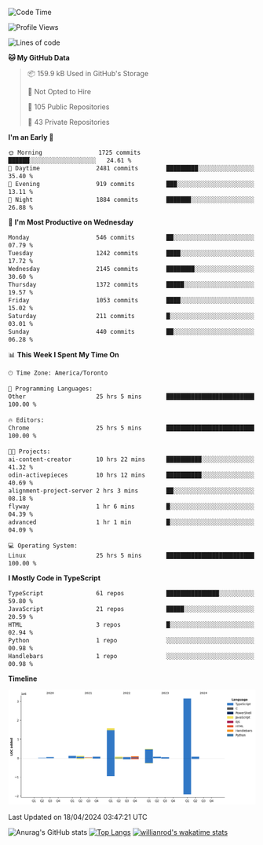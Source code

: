 <!--START_SECTION:waka-->
![Code Time](http://img.shields.io/badge/Code%20Time-1%2C439%20hrs%2052%20mins-blue)

![Profile Views](http://img.shields.io/badge/Profile%20Views-0-blue)

![Lines of code](https://img.shields.io/badge/From%20Hello%20World%20I%27ve%20Written-6.0%20million%20lines%20of%20code-blue)

**🐱 My GitHub Data** 

> 📦 159.9 kB Used in GitHub's Storage 
 > 
> 🚫 Not Opted to Hire
 > 
> 📜 105 Public Repositories 
 > 
> 🔑 43 Private Repositories 
 > 
**I'm an Early 🐤** 

```text
🌞 Morning                1725 commits        ██████░░░░░░░░░░░░░░░░░░░   24.61 % 
🌆 Daytime                2481 commits        █████████░░░░░░░░░░░░░░░░   35.40 % 
🌃 Evening                919 commits         ███░░░░░░░░░░░░░░░░░░░░░░   13.11 % 
🌙 Night                  1884 commits        ███████░░░░░░░░░░░░░░░░░░   26.88 % 
```
📅 **I'm Most Productive on Wednesday** 

```text
Monday                   546 commits         ██░░░░░░░░░░░░░░░░░░░░░░░   07.79 % 
Tuesday                  1242 commits        ████░░░░░░░░░░░░░░░░░░░░░   17.72 % 
Wednesday                2145 commits        ████████░░░░░░░░░░░░░░░░░   30.60 % 
Thursday                 1372 commits        █████░░░░░░░░░░░░░░░░░░░░   19.57 % 
Friday                   1053 commits        ████░░░░░░░░░░░░░░░░░░░░░   15.02 % 
Saturday                 211 commits         █░░░░░░░░░░░░░░░░░░░░░░░░   03.01 % 
Sunday                   440 commits         ██░░░░░░░░░░░░░░░░░░░░░░░   06.28 % 
```


📊 **This Week I Spent My Time On** 

```text
🕑︎ Time Zone: America/Toronto

💬 Programming Languages: 
Other                    25 hrs 5 mins       █████████████████████████   100.00 % 

🔥 Editors: 
Chrome                   25 hrs 5 mins       █████████████████████████   100.00 % 

🐱‍💻 Projects: 
ai-content-creator       10 hrs 22 mins      ██████████░░░░░░░░░░░░░░░   41.32 % 
odin-activepieces        10 hrs 12 mins      ██████████░░░░░░░░░░░░░░░   40.69 % 
alignment-project-server 2 hrs 3 mins        ██░░░░░░░░░░░░░░░░░░░░░░░   08.18 % 
flyway                   1 hr 6 mins         █░░░░░░░░░░░░░░░░░░░░░░░░   04.39 % 
advanced                 1 hr 1 min          █░░░░░░░░░░░░░░░░░░░░░░░░   04.09 % 

💻 Operating System: 
Linux                    25 hrs 5 mins       █████████████████████████   100.00 % 
```

**I Mostly Code in TypeScript** 

```text
TypeScript               61 repos            ███████████████░░░░░░░░░░   59.80 % 
JavaScript               21 repos            █████░░░░░░░░░░░░░░░░░░░░   20.59 % 
HTML                     3 repos             █░░░░░░░░░░░░░░░░░░░░░░░░   02.94 % 
Python                   1 repo              ░░░░░░░░░░░░░░░░░░░░░░░░░   00.98 % 
Handlebars               1 repo              ░░░░░░░░░░░░░░░░░░░░░░░░░   00.98 % 
```



**Timeline**

![Lines of Code chart](https://raw.githubusercontent.com/wise-introvert/wise-introvert/master/assets/bar_graph.png)


 Last Updated on 18/04/2024 03:47:21 UTC
<!--END_SECTION:waka-->

![Anurag's GitHub stats](https://github-readme-stats.vercel.app/api?username=wise-introvert&count_private=true&show_icons=true)
[![Top Langs](https://github-readme-stats.vercel.app/api/top-langs/?username=wise-introvert&langs_count=10)](https://github.com/anuraghazra/github-readme-stats)
[![willianrod's wakatime stats](https://github-readme-stats.vercel.app/api/wakatime?username=wiseintrovert)](https://github.com/anuraghazra/github-readme-stats)
